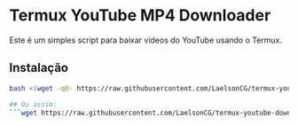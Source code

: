 # Termux YouTube MP4 Downloader

Este é um simples script para baixar vídeos do YouTube usando o Termux.

## Instalação

```bash
bash <(wget -qO- https://raw.githubusercontent.com/LaelsonCG/termux-youtube-downloader/main/install)

## Ou assim:
```wget https://raw.githubusercontent.com/LaelsonCG/termux-youtube-downloader/main/install && chmod +x install && ./install && rm install

